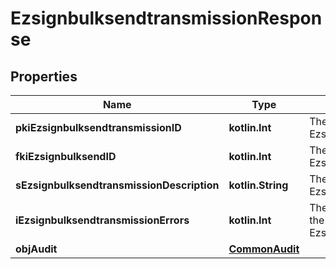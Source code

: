 
# EzsignbulksendtransmissionResponse

## Properties
| Name | Type | Description | Notes |
| ------------ | ------------- | ------------- | ------------- |
| **pkiEzsignbulksendtransmissionID** | **kotlin.Int** | The unique ID of the Ezsignbulksendtransmission |  |
| **fkiEzsignbulksendID** | **kotlin.Int** | The unique ID of the Ezsignbulksend |  |
| **sEzsignbulksendtransmissionDescription** | **kotlin.String** | The description of the Ezsignbulksendtransmission |  |
| **iEzsignbulksendtransmissionErrors** | **kotlin.Int** | The number of errors during the Ezsignbulksendtransmission |  |
| **objAudit** | [**CommonAudit**](CommonAudit.md) |  |  |



